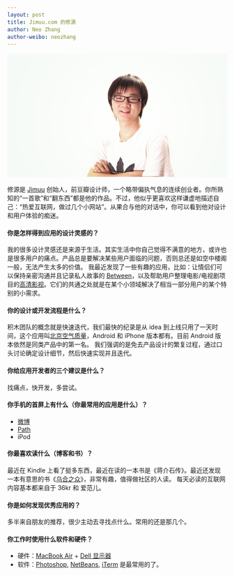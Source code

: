 ```yaml
---
layout: post
title: Jimuu.com 的修源
author: Neo Zhang
author-weibo: neozhang
---
```


![Xiuyuan Huang](/images/03212012/xiuyuan.jpg)

修源是 [Jimuu](http://jimuu.com) 创始人，前豆瓣设计师，一个略带偏执气息的连续创业者。你所熟知的“一首歌”和“翻东西”都是他的作品。不过，他似乎更喜欢这样谦虚地描述自己：“热爱互联网，做过几个小网站”。从果合与他的对话中，你可以看到他对设计和用户体验的痴迷。
 
#### 你是怎样得到应用的设计灵感的？
我的很多设计灵感还是来源于生活。其实生活中你自己觉得不满意的地方，或许也是很多用户的痛点。产品总是要解决某些用户面临的问题，否则总还是如空中楼阁一般，无法产生太多的价值。
我最近发现了一些有趣的应用，比如：让情侣们可以保持亲密沟通并且记录私人故事的 [Between](http://appbetween.us/)，以及帮助用户整理电影/电视剧项目的[高清影视](http://www.chunfen.com/)。它们的共通之处就是在某个小领域解决了相当一部分用户的某个特别的小需求。

#### 你的设计或开发流程是什么？
积木团队的概念就是快速迭代，我们最快的纪录是从 idea 到上线只用了一天时间，这个应用叫[北京空气质量](https://play.google.com/store/apps/details?id=com.jimu.wether.activity)，Android 和 iPhone 版本都有。目前 Android 版本依然是同类产品中的第一名。
我们强调的是免去产品设计的繁复过程，通过口头讨论确定设计细节，然后快速实现并且迭代。

#### 你给应用开发者的三个建议是什么？
找痛点，快开发，多尝试。

#### 你手机的首屏上有什么（你最常用的应用是什么）？
* [微博](http://weibo.com)
* [Path](http://path.com)
* iPod

#### 你最喜欢读什么（博客和书）？
最近在 Kindle 上看了挺多东西，最近在读的一本书是《蒋介石传》。最近还发现一本有意思的书《[乌合之众](http://book.douban.com/subject/1012611/)》，非常有趣，值得做社区的人读。
每天必读的互联网内容基本都来自于 36kr 和 爱范儿。

#### 你是如何发现优秀应用的？
多半来自朋友的推荐，很少主动去寻找点什么。常用的还是那几个。

#### 你工作时使用什么软件和硬件？
* 硬件：[MacBook Air](http://www.apple.com/macbookair/) + [Dell 显示器](http://accessories.ap.dell.com/sna/category.aspx?c=cn&category_id=4009&cs=cngen1&l=zh&s=bsd&~ck=mn)
* 软件：[Photoshop](http://www.photoshop.com/), [NetBeans](http://netbeans.org), [iTerm](http://iterm.sourceforge.net/) 是最常用的了。